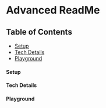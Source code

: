 # Advanced ReadMe

## Table of Contents
- [Setup](#setup)
- [Tech Details](#tech_details)
- [Playground](#playground)

#### Setup <a name="setup"></a>
#### Tech Details <a name="tech_details"></a>
#### Playground <a name="playground"></a>
